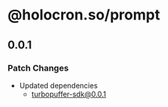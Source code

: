 # @holocron.so/prompt

## 0.0.1

### Patch Changes

-   Updated dependencies
    -   turbopuffer-sdk@0.0.1
